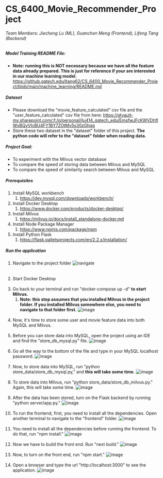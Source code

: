 # CS_6400_Movie_Recommender_Project
###### Team Members: Jiecheng Lu (ML), Guanchen Meng (Frontend), Lifeng Tang (Backend)

##### Model Training README File:
- **Note: running this is NOT necessary because we have all the feature data already prepared. This is just for reference if your are interested in our machine learning model.**
https://github.gatech.edu/ltang62/CS_6400_Movie_Recommender_Project/blob/main/machine_learning/README.md

##### Dataset
- Please download the "movie_feature_calculated" csv file and the "user_feature_calculated" csv file from here: https://gtvault-my.sharepoint.com/:f:/g/personal/jlu414_gatech_edu/EmsfwJFcKWVDhflWvBQyVIcBU4FY1BY7ZOtMv5s30zGhqg
- Store these two dataset in the "dataset" folder of this project. **The python code will refer to the "dataset" folder when reading data.**
##### Project Goal:<br> 
- To experiment with the Milvus vector database<br>
- To compare the speed of storing data between Milvus and MySQL<br>
- To compare the speed of similarity search between Milvus and MySQL

##### Prerequisites
1. Install MySQL workbench
   1. https://dev.mysql.com/downloads/workbench/
2. Install Docker Desktop
   1. https://www.docker.com/products/docker-desktop/
3. Install Milvus
   1. https://milvus.io/docs/install_standalone-docker.md
4. Install Node Package Manager
   1. https://www.npmjs.com/package/npm
5. Install Python Flask
   1. https://flask.palletsprojects.com/en/2.2.x/installation/
   
##### Run the application
1. Navigate to the project folder
    ![navigate](https://github.gatech.edu/storage/user/37340/files/046470b6-af73-4d15-b653-39693146c792)<br><br><br>
2. Start Docker Desktop<br><br>
3. Go back to your terminal and run "docker-compose up -d" **to start Milvus.**
   1. **Note: this step assumes that you installed Milvus in the project folder. If you installed Milvus somewhere else, you need to navigate to that folder first.**
   ![image](https://github.gatech.edu/storage/user/37340/files/4941bda6-32df-46db-95f3-d02cf84f71cc)<br><br>
4. Now, it's time to store some user and movie feature data into both MySQL and Milvus. <br><br>
5. Before you can store data into MySQL, open the project using an IDE and find the "store_db_mysql.py" file.
![image](https://github.gatech.edu/storage/user/37340/files/6f928e15-0b51-4bc1-9aee-6f63d82db517)<br><br>
6. Go all the way to the bottom of the file and type in your MySQL localhost password.
![image](https://github.gatech.edu/storage/user/37340/files/ff209980-01ca-4675-91bd-2a732f8e2d09)<br><br>
7. Now, to store data into MySQL, run "python store_data/store_db_mysql.py," and **this will take some time.**
![image](https://github.gatech.edu/storage/user/37340/files/a625ff8a-635d-43fb-9142-741463602276)<br><br>
8. To store data into Milvus, run "python store_data/store_db_milvus.py." Again, this will take some time.
![image](https://github.gatech.edu/storage/user/37340/files/22f86730-f91e-4a7e-bdd7-80502b5aebe3)<br><br>
9. After the data has been stored, turn on the Flask backend by running "python server/app.py."
![image](https://github.gatech.edu/storage/user/37340/files/d579e2f2-98fa-4c9e-8e02-94478ed3fd93)<br><br>
10. To run the frontend, first, you need to install all the dependencies. Open another terminal to navigate to the "frontend" folder.
![image](https://github.gatech.edu/storage/user/37340/files/47aca69a-6fbf-4771-9daf-17d7614ecaa6)<br><br>
11. You need to install all the dependencies before running the frontend. To do that, run "npm install."
![image](https://github.gatech.edu/storage/user/37340/files/a2f2ba99-5d91-4839-880a-86107d50a7e8)<br><br>
12. Now we have to build the front end. Run "next build."
![image](https://github.gatech.edu/storage/user/37340/files/96cabee2-3990-4d36-84b1-17b5d3cf72da)<br><br>
13. Now, to turn on the front end, run "npm start."
![image](https://github.gatech.edu/storage/user/37340/files/71da30ba-4e22-4759-b7aa-89d68b0470c5)<br><br>
14. Open a browser and type the url "http://localhost:3000" to see the application.
![image](https://github.gatech.edu/storage/user/37340/files/9006d3d7-d140-4028-aad7-0286105e211c)<br><br>








